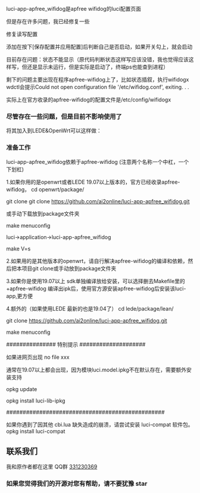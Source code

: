 luci-app-apfree_wifidog是apfree wifidog的luci配置页面

但是存在许多问题，我已经修复一些


修复读写配置


添加在按下[保存配置并应用配置]后判断自己是否启动，如果开关勾上，就会启动

目前存在问题：状态不能显示（原代码判断状态这样写应该没错，我也觉得应该这样写，但还是显示未运行，但是实际是启动了，终端ps也能查到进程）

剩下的问题主要出现在程序apfree-wifidog上了，比如状态插叙，执行wifidogx wdctl会提示Could not open configuration file '/etc/wifidog.conf', exiting. . .

实际上在官方收录的apfree-wifidog的配置文件是/etc/config/wifidogx


### 尽管存在一些问题，但是目前不影响使用了

将其加入到LEDE&OpenWrt可以这样做：

### 准备工作
luci-app-apfree_wifidog依赖于apfree-wifidog (注意两个名称一个中杠，一个下划杠)

1.如果你用的是openwrt或者LEDE 19.07以上版本的，官方已经收录apfree-wifidog，
cd openwrt/package/  

git clone git clone https://github.com/ai2online/luci-app-apfree_wifidog.git 

或手动下载放到package文件夹

make menuconfig

luci->application->luci-app-apfree_wifidog


make V=s



2.如果用的是其他版本的openwrt，请自行解决apfree-wifidog的编译和依赖，然后把本项目git clone或手动放到package文件夹

3.如果你是使用19.07以上 sdk单独编译放给安装，可以选择删去Makefile里的+apfree-wifidog  编译出ipk后，使用官方源安装apfree-wifidog后安装该luci-app,更方便

4.额外的（如果使用LEDE 最新的也是19.04了）
cd lede/package/lean/  

git clone https://github.com/ai2online/luci-app-apfree_wifidog.git  

make menuconfig

############### 特别提示 ####################

如果进网页出现 no file xxx

通常在19.07以上都会出现，因为模块luci.model.ipkg不在默认存在，需要额外安装支持

opkg update

opkg install luci-lib-ipkg

################################################


如果你遇到了因其他 cbi.lua 缺失造成的崩溃，请尝试安装 luci-compat 软件包。
opkg install luci-compat

## 联系我们
我和原作者都在这里   QQ群
[331230369](https://jq.qq.com/?_wv=1027&k=4ADDSev)

### 如果您觉得我们的开源对您有帮助，请不要犹豫 star
